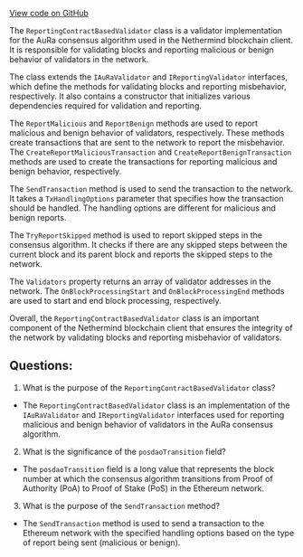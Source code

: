 [View code on GitHub](https://github.com/NethermindEth/nethermind/src/Nethermind/Nethermind.Consensus.AuRa/Validators/ReportingContractBasedValidator.cs)

The `ReportingContractBasedValidator` class is a validator implementation for the AuRa consensus algorithm used in the Nethermind blockchain client. It is responsible for validating blocks and reporting malicious or benign behavior of validators in the network.

The class extends the `IAuRaValidator` and `IReportingValidator` interfaces, which define the methods for validating blocks and reporting misbehavior, respectively. It also contains a constructor that initializes various dependencies required for validation and reporting.

The `ReportMalicious` and `ReportBenign` methods are used to report malicious and benign behavior of validators, respectively. These methods create transactions that are sent to the network to report the misbehavior. The `CreateReportMaliciousTransaction` and `CreateReportBenignTransaction` methods are used to create the transactions for reporting malicious and benign behavior, respectively.

The `SendTransaction` method is used to send the transaction to the network. It takes a `TxHandlingOptions` parameter that specifies how the transaction should be handled. The handling options are different for malicious and benign reports.

The `TryReportSkipped` method is used to report skipped steps in the consensus algorithm. It checks if there are any skipped steps between the current block and its parent block and reports the skipped steps to the network.

The `Validators` property returns an array of validator addresses in the network. The `OnBlockProcessingStart` and `OnBlockProcessingEnd` methods are used to start and end block processing, respectively.

Overall, the `ReportingContractBasedValidator` class is an important component of the Nethermind blockchain client that ensures the integrity of the network by validating blocks and reporting misbehavior of validators.
## Questions: 
 1. What is the purpose of the `ReportingContractBasedValidator` class?
- The `ReportingContractBasedValidator` class is an implementation of the `IAuRaValidator` and `IReportingValidator` interfaces used for reporting malicious and benign behavior of validators in the AuRa consensus algorithm.

2. What is the significance of the `posdaoTransition` field?
- The `posdaoTransition` field is a long value that represents the block number at which the consensus algorithm transitions from Proof of Authority (PoA) to Proof of Stake (PoS) in the Ethereum network.

3. What is the purpose of the `SendTransaction` method?
- The `SendTransaction` method is used to send a transaction to the Ethereum network with the specified handling options based on the type of report being sent (malicious or benign).